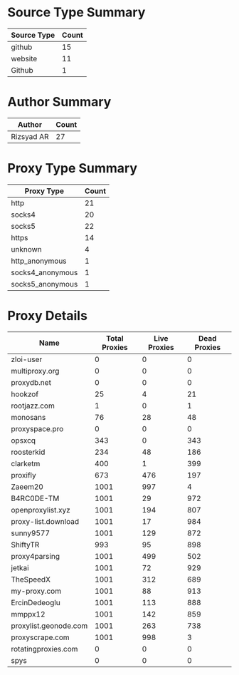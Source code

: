 # Source Type Summary

| Source Type | Count |
|-------------|-------|
| github | 15 |
| website | 11 |
| Github | 1 |


# Author Summary

| Author | Count |
|--------|-------|
| Rizsyad AR | 27 |


# Proxy Type Summary

| Proxy Type | Count |
|------------|-------|
| http | 21 |
| socks4 | 20 |
| socks5 | 22 |
| https | 14 |
| unknown | 4 |
| http_anonymous | 1 |
| socks4_anonymous | 1 |
| socks5_anonymous | 1 |


# Proxy Details

| Name | Total Proxies | Live Proxies | Dead Proxies |
|------|---------------|--------------|---------------|
| zloi-user | 0 | 0 | 0 |
| multiproxy.org | 0 | 0 | 0 |
| proxydb.net | 0 | 0 | 0 |
| hookzof | 25 | 4 | 21 |
| rootjazz.com | 1 | 0 | 1 |
| monosans | 76 | 28 | 48 |
| proxyspace.pro | 0 | 0 | 0 |
| opsxcq | 343 | 0 | 343 |
| roosterkid | 234 | 48 | 186 |
| clarketm | 400 | 1 | 399 |
| proxifly | 673 | 476 | 197 |
| Zaeem20 | 1001 | 997 | 4 |
| B4RC0DE-TM | 1001 | 29 | 972 |
| openproxylist.xyz | 1001 | 194 | 807 |
| proxy-list.download | 1001 | 17 | 984 |
| sunny9577 | 1001 | 129 | 872 |
| ShiftyTR | 993 | 95 | 898 |
| proxy4parsing | 1001 | 499 | 502 |
| jetkai | 1001 | 72 | 929 |
| TheSpeedX | 1001 | 312 | 689 |
| my-proxy.com | 1001 | 88 | 913 |
| ErcinDedeoglu | 1001 | 113 | 888 |
| mmppx12 | 1001 | 142 | 859 |
| proxylist.geonode.com | 1001 | 263 | 738 |
| proxyscrape.com | 1001 | 998 | 3 |
| rotatingproxies.com | 0 | 0 | 0 |
| spys | 0 | 0 | 0 |
